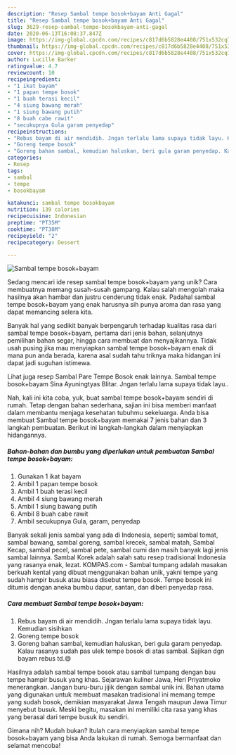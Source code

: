 ```yaml
---
description: "Resep Sambal tempe bosok+bayam Anti Gagal"
title: "Resep Sambal tempe bosok+bayam Anti Gagal"
slug: 3629-resep-sambal-tempe-bosokbayam-anti-gagal
date: 2020-06-13T16:08:37.847Z
image: https://img-global.cpcdn.com/recipes/c817d6b5828e4408/751x532cq70/sambal-tempe-bosokbayam-foto-resep-utama.jpg
thumbnail: https://img-global.cpcdn.com/recipes/c817d6b5828e4408/751x532cq70/sambal-tempe-bosokbayam-foto-resep-utama.jpg
cover: https://img-global.cpcdn.com/recipes/c817d6b5828e4408/751x532cq70/sambal-tempe-bosokbayam-foto-resep-utama.jpg
author: Lucille Barker
ratingvalue: 4.7
reviewcount: 10
recipeingredient:
- "1 ikat bayam"
- "1 papan tempe bosok"
- "1 buah terasi kecil"
- "4 siung bawang merah"
- "1 siung bawang putih"
- "8 buah cabe rawit"
- "secukupnya Gula garam penyedap"
recipeinstructions:
- "Rebus bayam di air mendidih. Jngan terlalu lama supaya tidak layu. Kemudian sisihkan"
- "Goreng tempe bosok"
- "Goreng bahan sambal, kemudian haluskan, beri gula garam penyedap. Kalau rasanya sudah pas ulek tempe bosok di atas sambal. Sajikan dgn bayam rebus td.😄"
categories:
- Resep
tags:
- sambal
- tempe
- bosokbayam

katakunci: sambal tempe bosokbayam 
nutrition: 139 calories
recipecuisine: Indonesian
preptime: "PT35M"
cooktime: "PT38M"
recipeyield: "2"
recipecategory: Dessert

---
```



![Sambal tempe bosok+bayam](https://img-global.cpcdn.com/recipes/c817d6b5828e4408/751x532cq70/sambal-tempe-bosokbayam-foto-resep-utama.jpg)

Sedang mencari ide resep sambal tempe bosok+bayam yang unik? Cara membuatnya memang susah-susah gampang. Kalau salah mengolah maka hasilnya akan hambar dan justru cenderung tidak enak. Padahal sambal tempe bosok+bayam yang enak harusnya sih punya aroma dan rasa yang dapat memancing selera kita.

Banyak hal yang sedikit banyak berpengaruh terhadap kualitas rasa dari sambal tempe bosok+bayam, pertama dari jenis bahan, selanjutnya pemilihan bahan segar, hingga cara membuat dan menyajikannya. Tidak usah pusing jika mau menyiapkan sambal tempe bosok+bayam enak di mana pun anda berada, karena asal sudah tahu triknya maka hidangan ini dapat jadi suguhan istimewa.

Lihat juga resep Sambal Pare Tempe Bosok enak lainnya. Sambal tempe bosok+bayam Sina Ayuningtyas Blitar. Jngan terlalu lama supaya tidak layu..


Nah, kali ini kita coba, yuk, buat sambal tempe bosok+bayam sendiri di rumah. Tetap dengan bahan sederhana, sajian ini bisa memberi manfaat dalam membantu menjaga kesehatan tubuhmu sekeluarga. Anda bisa membuat Sambal tempe bosok+bayam memakai 7 jenis bahan dan 3 langkah pembuatan. Berikut ini langkah-langkah dalam menyiapkan hidangannya.

<!--inarticleads1-->

##### Bahan-bahan dan bumbu yang diperlukan untuk pembuatan Sambal tempe bosok+bayam:

1. Gunakan 1 ikat bayam
1. Ambil 1 papan tempe bosok
1. Ambil 1 buah terasi kecil
1. Ambil 4 siung bawang merah
1. Ambil 1 siung bawang putih
1. Ambil 8 buah cabe rawit
1. Ambil secukupnya Gula, garam, penyedap


Banyak sekali jenis sambal yang ada di Indonesia, seperti; sambal tomat, sambal bawang, sambal goreng, sambal krecek, sambal matah, Sambal Kecap, sambal pecel, sambal pete, sambal cumi dan masih banyak lagi jenis sambal lainnya. Sambal Korek adalah salah satu resep tradisional Indonesia yang rasanya enak, lezat. KOMPAS.com - Sambal tumpang adalah masakan berkuah kental yang dibuat menggunakan bahan unik, yakni tempe yang sudah hampir busuk atau biasa disebut tempe bosok. Tempe bosok ini ditumis dengan aneka bumbu dapur, santan, dan diberi penyedap rasa. 

<!--inarticleads2-->

##### Cara membuat Sambal tempe bosok+bayam:

1. Rebus bayam di air mendidih. Jngan terlalu lama supaya tidak layu. Kemudian sisihkan
1. Goreng tempe bosok
1. Goreng bahan sambal, kemudian haluskan, beri gula garam penyedap. Kalau rasanya sudah pas ulek tempe bosok di atas sambal. Sajikan dgn bayam rebus td.😄


Hasilnya adalah sambal tempe bosok atau sambal tumpang dengan bau tempe hampir busuk yang khas. Sejarawan kuliner Jawa, Heri Priyatmoko menerangkan. Jangan buru-buru jijik dengan sambal unik ini. Bahan utama yang digunakan untuk membuat masakan tradisional ini memang tempe yang sudah bosok, demikian masyarakat Jawa Tengah maupun Jawa Timur menyebut busuk. Meski begitu, masakan ini memiliki cita rasa yang khas yang berasal dari tempe busuk itu sendiri. 

Gimana nih? Mudah bukan? Itulah cara menyiapkan sambal tempe bosok+bayam yang bisa Anda lakukan di rumah. Semoga bermanfaat dan selamat mencoba!
